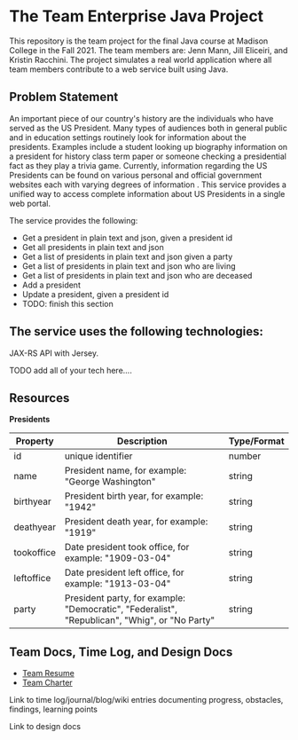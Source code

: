 # The Team Enterprise Java Project

This repository is the team project for the final Java course at Madison College in the Fall 2021. The team members are: Jenn Mann, Jill Eliceiri, and Kristin Racchini. The project simulates a real world application where all team members contribute to a web service built using Java.
## Problem Statement
An important piece of our country's history are the individuals who have served as the US President. Many types of audiences both in general public and in education settings routinely look for information about the presidents. Examples include a student looking up biography information on a president for history class term paper or someone checking a presidential fact as they play a trivia game.  Currently, information regarding the US Presidents can be found on various personal and official government websites each with varying degrees of information . This service provides a unified way to access complete information about US Presidents in a single web portal.  

The service provides the following:

* Get a president in plain text and json, given a president id
* Get all presidents in plain text and json
* Get a list of presidents in plain text and json given a party
* Get a list of presidents in plain text and json who are living
* Get a list of presidents in plain text and json who are deceased
* Add a president
* Update a president, given a president id
* TODO: finish this section

## The service uses the following technologies:
JAX-RS API with Jersey.

TODO add all of your tech here....

## Resources
**Presidents**

| Property  | Description   |  Type/Format |
|---|---|---|
| id   | unique identifier  | number  |
| name  | President name, for example: "George Washington"  | string  |
| birthyear  | President birth year, for example: "1942"  | string  |
| deathyear  | President death year, for example: "1919"  | string  |
| tookoffice  | Date president took office, for example: "1909-03-04"  | string  |
| leftoffice  | Date president left office, for example: "1913-03-04"  | string  |
| party  | President party, for example: "Democratic", "Federalist", "Republican", "Whig", or "No Party"  | string  |



## Team Docs, Time Log, and Design Docs
* [Team Resume](docs/TeamResume.md)
* [Team Charter](docs/TeamCharter.md)


Link to time log/journal/blog/wiki entries documenting progress, obstacles, findings, learning points

Link to design docs